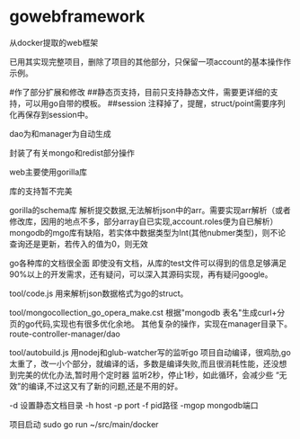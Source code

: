 # gowebframework

从docker提取的web框架

已用其实现完整项目，删除了项目的其他部分，只保留一项account的基本操作作示例。

#作了部分扩展和修改
 ##静态页支持，目前只支持静态文件，需要更详细的支持，可以用go自带的模板。
 ##session 注释掉了，提醒，struct/point需要序列化再保存到session中。
 
dao为和manager为自动生成

封装了有关mongo和redist部分操作

web主要使用gorilla库

库的支持暂不完美

gorilla的schema库 解析提交数据,无法解析json中的arr。需要实现arr解析（或者修改库，因用的地点不多，部分array自已实现,account.roles便为自已解析）
mongodb的mgo库有缺陷，若实体中数据类型为Int(其他nubmer类型)，则不论查询还是更新，若传入的值为0，则无效


go各种库的文档很全面
即使没有文档，从库的test文件可以得到的信息足够满足90%以上的开发需求，还有疑问，可以深入其源码实现，再有疑问google。


tool/code.js 用来解析json数据格式为go的struct。

tool/mongocollection_go_opera_make.cst 根据"mongodb 表名"生成curl+分页的go代码,实现也有很多优化余地。
其他复杂的操作，实现在manager目录下。route-controller-manager/dao

tool/autobuild.js 用nodej和glub-watcher写的监听go 项目自动编译，很鸡肋,go太重了，改一小个部分，就编译的话，多数是编译失败,而且很消耗性能，还没想到完美的优化办法,暂时用个定时器 监听2秒，停止1秒，如此循环，会减少些 “无效”的编译,不过这又有了新的问题,还是不用的好。

-d 设置静态文档目录
-h host
-p port
-f pid路径
-mgop mongodb端口

项目启动
sudo go run ~/src/main/docker
